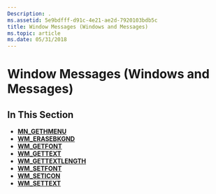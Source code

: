 ```yaml
---
Description: .
ms.assetid: 5e9bdfff-d91c-4e21-ae2d-7920103bdb5c
title: Window Messages (Windows and Messages)
ms.topic: article
ms.date: 05/31/2018
---
```


# Window Messages (Windows and Messages)

## In This Section

-   [**MN\_GETHMENU**](mn-gethmenu.md)
-   [**WM\_ERASEBKGND**](wm-erasebkgnd.md)
-   [**WM\_GETFONT**](wm-getfont.md)
-   [**WM\_GETTEXT**](wm-gettext.md)
-   [**WM\_GETTEXTLENGTH**](wm-gettextlength.md)
-   [**WM\_SETFONT**](wm-setfont.md)
-   [**WM\_SETICON**](wm-seticon.md)
-   [**WM\_SETTEXT**](wm-settext.md)

 

 



